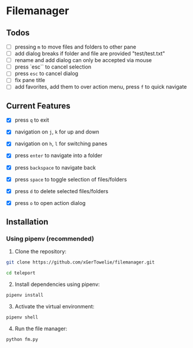 # Filemanager

## Todos
- [ ] pressing `m` to move files and folders to other pane
- [ ] add dialog breaks if folder and file are provided "test/test.txt"
- [ ] rename and add dialog can only be accepted via mouse
- [ ] press `esc`` to cancel selection
- [ ] press `esc` to cancel dialog
- [ ] fix pane title
- [ ] add favorites, add them to over action menu, press `f` to quick navigate

## Current Features
- [x] press `q` to exit
- [x] navigation on `j`, `k` for up and down
- [x] navigation on `h`, `l` for switching panes
- [x] press `enter` to navigate into a folder
- [x] press `backspace` to navigate back
- [x] press `space` to toggle selection of files/folders
- [x] press `d` to delete selected files/folders
- [x] press `o` to open action dialog


## Installation

### Using pipenv (recommended)

1. Clone the repository:
```bash
git clone https://github.com/xGerTowelie/filemanager.git
```

```bash
cd teleport
```

2. Install dependencies using pipenv:
```bash
pipenv install
```

3. Activate the virtual environment:

```bash
pipenv shell
```
4. Run the file manager:

```bash
python fm.py
```
